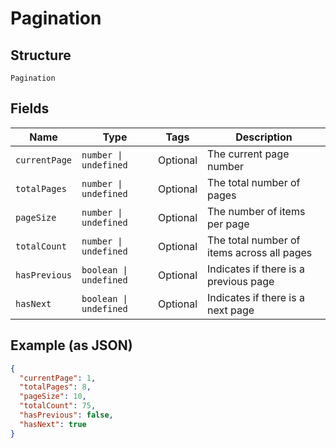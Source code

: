 
# Pagination

## Structure

`Pagination`

## Fields

| Name | Type | Tags | Description |
|  --- | --- | --- | --- |
| `currentPage` | `number \| undefined` | Optional | The current page number |
| `totalPages` | `number \| undefined` | Optional | The total number of pages |
| `pageSize` | `number \| undefined` | Optional | The number of items per page |
| `totalCount` | `number \| undefined` | Optional | The total number of items across all pages |
| `hasPrevious` | `boolean \| undefined` | Optional | Indicates if there is a previous page |
| `hasNext` | `boolean \| undefined` | Optional | Indicates if there is a next page |

## Example (as JSON)

```json
{
  "currentPage": 1,
  "totalPages": 8,
  "pageSize": 10,
  "totalCount": 75,
  "hasPrevious": false,
  "hasNext": true
}
```

